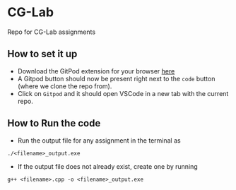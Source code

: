 # CG-Lab
Repo for CG-Lab assignments

## How to set it up
* Download the GitPod extension for your browser [here](https://chrome.google.com/webstore/detail/gitpod-dev-environments-i/dodmmooeoklaejobgleioelladacbeki?hl=en "here")
* A Gitpod button should now be present right next to the ```code``` button (where we clone the repo from).
* Click on ```Gitpod``` and it should open VSCode in a new tab with the current repo.

## How to Run the code
* Run the output file for any assignment in the terminal as 
```shell
./<filename>_output.exe
```
* If the output file does not already exist, create one by running
```shell
g++ <filename>.cpp -o <filename>_output.exe
```


